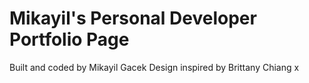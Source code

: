 # Mikayil's Personal Developer Portfolio Page

Built and coded by Mikayil Gacek
Design inspired by Brittany Chiang
x

